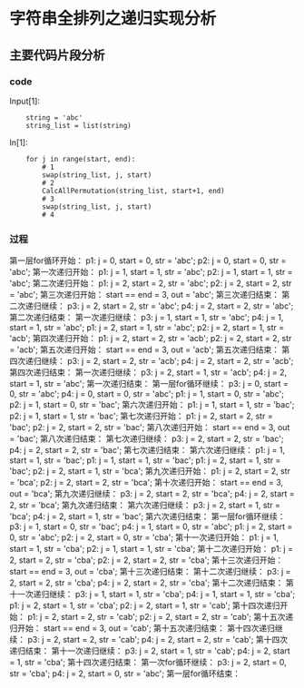 # 字符串全排列之递归实现分析 #

## 主要代码片段分析 ##

### code ###

Input[1]:
```
    string = 'abc'
    string_list = list(string)
```

In[1]:
```
    for j in range(start, end):
        # 1
        swap(string_list, j, start)
        # 2
        CalcAllPermutation(string_list, start+1, end)
        # 3
        swap(string_list, j, start)
        # 4
```

### 过程 ###

第一层for循环开始：
p1: j = 0, start = 0, str = 'abc';
p2: j = 0, start = 0, str = 'abc';
第一次递归开始：
p1: j = 1, start = 1, str = 'abc';
p2: j = 1, start = 1, str = 'abc';
第二次递归开始：
p1: j = 2, start = 2, str = 'abc';
p2: j = 2, start = 2, str = 'abc';
第三次递归开始：
start == end = 3, out = 'abc';
第三次递归结束：
第二次递归继续：
p3: j = 2, start = 2, str = 'abc';
p4: j = 2, start = 2, str = 'abc';
第二次递归结束：
第一次递归继续：
p3: j = 1, start = 1, str = 'abc';
p4: j = 1, start = 1, str = 'abc';
p1: j = 2, start = 1, str = 'abc';
p2: j = 2, start = 1, str = 'acb';
第四次递归开始：
p1: j = 2, start = 2, str = 'acb';
p2: j = 2, start = 2, str = 'acb';
第五次递归开始：
start == end = 3, out = 'acb';
第五次递归结束：
第四次递归继续：
p3: j = 2, start = 2, str = 'acb';
p4: j = 2, start = 2, str = 'acb';
第四次递归结束：
第一次递归继续：
p3: j = 2, start = 1, str = 'acb';
p4: j = 2, start = 1, str = 'abc';
第一次递归结束：
第一层for循环继续：
p3: j = 0, start = 0, str = 'abc';
p4: j = 0, start = 0, str = 'abc';
p1: j = 1, start = 0, str = 'abc';
p2: j = 1, start = 0, str = 'bac';
第六次递归开始：
p1: j = 1, start = 1, str = 'bac';
p2: j = 1, start = 1, str = 'bac';
第七次递归开始：
p1: j = 2, start = 2, str = 'bac';
p2: j = 2, start = 2, str = 'bac';
第八次递归开始：
start == end = 3, out = 'bac';
第八次递归结束：
第七次递归继续：
p3: j = 2, start = 2, str = 'bac';
p4: j = 2, start = 2, str = 'bac';
第七次递归结束：
第六次递归继续：
p1: j = 1, start = 1, str = 'bac';
p1: j = 1, start = 1, str = 'bac';
p1: j = 2, start = 1, str = 'bac';
p2: j = 2, start = 1, str = 'bca';
第九次递归开始：
p1: j = 2, start = 2, str = 'bca';
p2: j = 2, start = 2, str = 'bca';
第十次递归开始：
start == end = 3, out = 'bca';
第九次递归继续：
p3: j = 2, start = 2, str = 'bca';
p4: j = 2, start = 2, str = 'bca';
第九次递归结束：
第六次递归继续：
p3: j = 2, start = 1, str = 'bca';
p4: j = 2, start = 1, str = 'bac';
第六次递归结束：
第一层for循环继续：
p3: j = 1, start = 0, str = 'bac';
p4: j = 1, start = 0, str = 'abc';
p1: j = 2, start = 0, str = 'abc';
p2: j = 2, start = 0, str = 'cba';
第十一次递归开始：
p1: j = 1, start = 1, str = 'cba';
p2: j = 1, start = 1, str = 'cba';
第十二次递归开始：
p1: j = 2, start = 2, str = 'cba';
p2: j = 2, start = 2, str = 'cba';
第十三次递归开始：
start == end = 3, out = 'cba';
第十三次递归结束：
第十二次递归继续：
p3: j = 2, start = 2, str = 'cba';
p4: j = 2, start = 2, str = 'cba';
第十二次递归结束：
第十一次递归继续：
p3: j = 1, start = 1, str = 'cba';
p4: j = 1, start = 1, str = 'cba';
p1: j = 2, start = 1, str = 'cba';
p2: j = 2, start = 1, str = 'cab';
第十四次递归开始：
p1: j = 2, start = 2, str = 'cab';
p2: j = 2, start = 2, str = 'cab';
第十五次递归开始：
start == end = 3, out = 'cab';
第十五次递归结束：
第十四次递归继续：
p3: j = 2, start = 2, str = 'cab';
p4: j = 2, start = 2, str = 'cab';
第十四次递归结束：
第十一次递归继续：
p3: j = 2, start = 1, str = 'cab';
p4: j = 2, start = 1, str = 'cba';
第十四次递归结束：
第一次for循环继续：
p3: j = 2, start = 0, str = 'cba';
p4: j = 2, start = 0, str = 'abc';
第一层for循环结束：